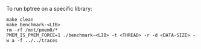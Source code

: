 To run bptree on a specific library:

```
make clean
make benchmark-<LIB>
rm -rf /mnt/pmem0/*
PMEM_IS_PMEM_FORCE=1 ./benchmark-<LIB> -t <THREAD> -r -d <DATA-SIZE> -w a -f ../../traces
```
